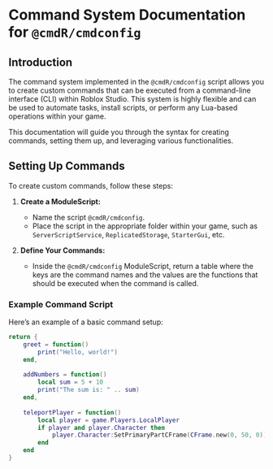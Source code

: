 # Command System Documentation for `@cmdR/cmdconfig`

## Introduction
The command system implemented in the `@cmdR/cmdconfig` script allows you to create custom commands that can be executed from a command-line interface (CLI) within Roblox Studio. This system is highly flexible and can be used to automate tasks, install scripts, or perform any Lua-based operations within your game.

This documentation will guide you through the syntax for creating commands, setting them up, and leveraging various functionalities.

## Setting Up Commands

To create custom commands, follow these steps:

1. **Create a ModuleScript:**
   - Name the script `@cmdR/cmdconfig`.
   - Place the script in the appropriate folder within your game, such as `ServerScriptService`, `ReplicatedStorage`, `StarterGui`, etc.

2. **Define Your Commands:**
   - Inside the `@cmdR/cmdconfig` ModuleScript, return a table where the keys are the command names and the values are the functions that should be executed when the command is called.

### Example Command Script

Here’s an example of a basic command setup:

```lua
return {
    greet = function()
        print("Hello, world!")
    end,
    
    addNumbers = function()
        local sum = 5 + 10
        print("The sum is: " .. sum)
    end,
    
    teleportPlayer = function()
        local player = game.Players.LocalPlayer
        if player and player.Character then
            player.Character:SetPrimaryPartCFrame(CFrame.new(0, 50, 0))
        end
    end
}
